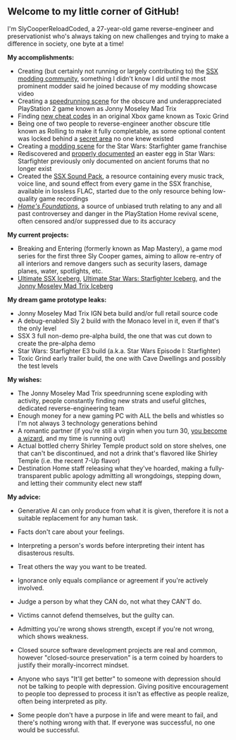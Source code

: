 ## Welcome to my little corner of GitHub!

I'm SlyCooperReloadCoded, a 27-year-old game reverse-engineer and preservationist who's always taking on new challenges and trying to make a difference in society, one byte at a time!

**My accomplishments:**

- Creating (but certainly not running or largely contributing to) the [SSX modding community](https://discord.gg/Qkn3NPKZGu
), something I didn't know I did until the most prominent modder said he joined because of my modding showcase video
- Creating a [speedrunning scene](https://discord.gg/aHA8DTyuNZ) for the obscure and underappreciated PlayStation 2 game known as Jonny Moseley Mad Trix
- Finding [new cheat codes](https://youtu.be/9EXoN8oh_4Y?t=1151) in an original Xbox game known as Toxic Grind
- Being one of two people to reverse-engineer another obscure title known as Rolling to make it fully completable, as some optional content was locked behind a [secret area](https://www.youtube.com/watch?v=Ogu1ha7FNBY) no one knew existed
- Creating a [modding scene](https://discord.gg/vCwqfSzrr9) for the Star Wars: Starfighter game franchise
- Rediscovered and [properly documented](https://www.youtube.com/watch?v=RSXAPz7SmIs) an easter egg in Star Wars: Starfighter previously only documented on ancient forums that no longer exist
- Created the [SSX Sound Pack](https://gist.github.com/SlyCooperReloadCoded/b89a1e4ae346c75ffba0e92b608b9f01), a resource containing every music track, voice line, and sound effect from every game in the SSX franchise, available in lossless FLAC, started due to the only resource behing low-quality game recordings
- *[Home's Foundations](https://gist.github.com/SlyCooperReloadCoded/6fcf2b07e9fce62aeedd0bd8b2bd1df9)*, a source of unbiased truth relating to any and all past controversey and danger in the PlayStation Home revival scene, often censored and/or suppressed due to its accuracy

**My current projects:**

- Breaking and Entering (formerly known as Map Mastery), a game mod series for the first three Sly Cooper games, aiming to allow re-entry of all interiors and remove dangers such as security lasers, damage planes, water, spotlights, etc.
- [Ultimate SSX Iceberg](https://icebergcharts.com/i/Ultimate_SSX), [Ultimate Star Wars: Starfighter Iceberg](https://icebergcharts.com/i/Ultimate_Star_Wars_Starfighter), and the [Jonny Moseley Mad Trix Iceberg](https://icebergcharts.com/i/Jonny_Moseley_Mad_Trix)

**My dream game prototype leaks:**

- Jonny Moseley Mad Trix IGN beta build and/or full retail source code
- A debug-enabled Sly 2 build with the Monaco level in it, even if that's the only level
- SSX 3 full non-demo pre-alpha build, the one that was cut down to create the pre-alpha demo
- Star Wars: Starfighter E3 build (a.k.a. Star Wars Episode I: Starfighter)
- Toxic Grind early trailer build, the one with Cave Dwellings and possibly the test levels

**My wishes:**

- The Jonny Moseley Mad Trix speedrunning scene exploding with activity, people constantly finding new strats and useful glitches, dedicated reverse-engineering team
- Enough money for a new gaming PC with ALL the bells and whistles so I'm not always 3 technology generations behind
- A romantic partner (if you're still a virgin when you turn 30, [you become a wizard](https://youtu.be/qRWgfbCm5ho?t=95), and my time is running out)
- Actual bottled cherry Shirley Temple product sold on store shelves, one that can't be discontinued, and not a drink that's flavored like Shirley Temple (i.e. the recent 7-Up flavor)
- Destination Home staff releasing what they've hoarded, making a fully-transparent public apology admitting all wrongdoings, stepping down, and letting their community elect new staff

**My advice:**

- Generative AI can only produce from what it is given, therefore it is not a suitable replacement for any human task.

- Facts don't care about your feelings.

- Interpreting a person's words before interpreting their intent has disasterous results.

- Treat others the way you want to be treated.

- Ignorance only equals compliance or agreement if you're actively involved.

- Judge a person by what they CAN do, not what they CAN'T do.

- Victims cannot defend themselves, but the guilty can.

- Admitting you're wrong shows strength, except if you're not wrong, which shows weakness.

- Closed source software development projects are real and common, however "closed-source preservation" is a term coined by hoarders to justify their morally-incorrect mindset.

- Anyone who says "It'll get better" to someone with depression should not be talking to people with depression. Giving positive encouragement to people too depressed to process it isn't as effective as people realize, often being interpreted as pity.

- Some people don't have a purpose in life and were meant to fail, and there's nothing wrong with that. If everyone was successful, no one would be successful.
